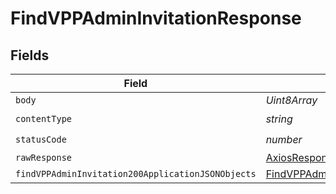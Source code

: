 # FindVPPAdminInvitationResponse


## Fields

| Field                                                                                                             | Type                                                                                                              | Required                                                                                                          | Description                                                                                                       |
| ----------------------------------------------------------------------------------------------------------------- | ----------------------------------------------------------------------------------------------------------------- | ----------------------------------------------------------------------------------------------------------------- | ----------------------------------------------------------------------------------------------------------------- |
| `body`                                                                                                            | *Uint8Array*                                                                                                      | :heavy_minus_sign:                                                                                                | N/A                                                                                                               |
| `contentType`                                                                                                     | *string*                                                                                                          | :heavy_check_mark:                                                                                                | N/A                                                                                                               |
| `statusCode`                                                                                                      | *number*                                                                                                          | :heavy_check_mark:                                                                                                | N/A                                                                                                               |
| `rawResponse`                                                                                                     | [AxiosResponse>](https://axios-http.com/docs/res_schema)                                                          | :heavy_minus_sign:                                                                                                | N/A                                                                                                               |
| `findVPPAdminInvitation200ApplicationJSONObjects`                                                                 | [FindVPPAdminInvitation200ApplicationJSON](../../models/operations/findvppadmininvitation200applicationjson.md)[] | :heavy_minus_sign:                                                                                                | OK                                                                                                                |
